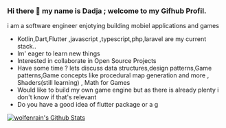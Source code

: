 ### Hi there 👋 my name is Dadja ; welcome to my Gifhub Profil.
i am a software engineer enjotying building mobiel applications and games
- Kotlin,Dart,Flutter ,javascript ,typescript,php,laravel are my current stack..
- Im' eager to learn new things
- Interested in collaborate in Open Source Projects
- Have some time ? lets discuss data structures,design patterns,Game patterns,Game concepts like procedural map generation and more , Shaders(still learning) , Math for Games 
- Would like to build my own game engine but as there is already plenty i don't know if that's relevant
- Do you have a good idea of flutter package or a g

<!--
**dadja/dadja** is a ✨ _special_ ✨ repository because its `README.md` (this file) appears on your GitHub profile.

Here are some ideas to get you started:

- 🔭 I’m currently working on a MedTech app and a Game
- 🌱 I’m currently learning Game Patterns , Shaders , Mathe for ame devs , Data Structures...
- 👯 I’m looking to collaborate on Open Source projects linked to games and or mobile
- 🤔 I’m looking for help with ...
- 💬 Ask me about ...
- 📫 How to reach me: bassoudadja@gmail.com
- 😄 Pronouns: ...
- ⚡ Fun fact: ...
-->


[![wolfenrain's Github Stats](https://github-readme-stats.vercel.app/api?username=dadja&count_private=true&theme=default&show_icons=true)](https://github.com/dadja)
